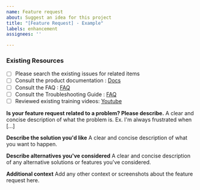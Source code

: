 ```yaml
---
name: Feature request
about: Suggest an idea for this project
title: "[Feature Request] - Example"
labels: enhancement
assignees: ''

---
```


### Existing Resources

- [ ] Please search the existing issues for related items
- [ ] Consult the product documentation : [Docs](https://kasmweb.com/docs/latest/index.html)
- [ ] Consult the FAQ : [FAQ](https://kasmweb.com/docs/latest/FAQ.html)
- [ ] Consult the Troubleshooting Guide : [FAQ](https://kasmweb.com/docs/latest/guide/troubleshooting.html)
- [ ] Reviewed existing training videos: [Youtube](https://www.youtube.com/@KasmWorkspaces )

**Is your feature request related to a problem? Please describe.**
A clear and concise description of what the problem is. Ex. I'm always frustrated when [...]

**Describe the solution you'd like**
A clear and concise description of what you want to happen.

**Describe alternatives you've considered**
A clear and concise description of any alternative solutions or features you've considered.

**Additional context**
Add any other context or screenshots about the feature request here.